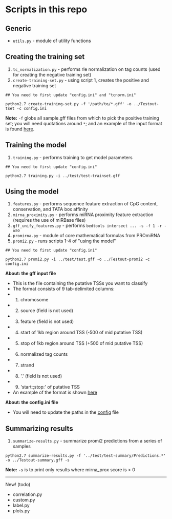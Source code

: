 # Scripts in this repo

## Generic
- `utils.py` - module of utility functions

## Creating the training set
1. `tc_normalization.py` - performs rle normalization on tag counts (used for creating the negative training set)
2. `create-training-set.py` - using script 1, creates the positive and negative training set

```
## You need to first update "config.ini" and "tcnorm.ini"

python2.7 create-training-set.py -f '/path/to/*.gff' -o ../Testout-tset -c config.ini
```
**Note:** `-f` globs all sample.gff files from which to pick the positive training set; you will need quotations around `*`; and an example of the input format is found [here](../test/test.gff).

## Training the model
1. `training.py` - performs training to get model parameters

```
## You need to first update "config.ini"

python2.7 training.py -i ../test/test-trainset.gff
```

## Using the model
1. `features.py` - performs sequence feature extraction of CpG content, conservation, and TATA box affinity
2. `mirna_proximity.py` - performs miRNA proximity feature extraction (requires the use of miRBase files)
3. `gff_unify_features.py` - performs `bedtools intersect ... -s -f 1 -r -wao`
4. `promirna.py` - module of core mathematical formulas from PROmiRNA
5. `promi2.py` - runs scripts 1-4 of "using the model"

```
## You need to first update "config.ini"

python2.7 promi2.py -i ../test/test.gff -o ../Testout-promi2 -c config.ini
```

**About: the gff input file**
- This is the file containing the putative TSSs you want to classify
- The format consists of 9 tab-delimited columns:
 - 1. chromosome
 - 2. source (field is not used)
 - 3. feature (field is not used)
 - 4. start of 1kb region around TSS (-500 of mid putative TSS)
 - 5. stop of 1kb region around TSS (+500 of mid putative TSS)
 - 6. normalized tag counts
 - 7. strand
 - 8. '.' (field is not used)
 - 9. 'start:<start>;stop:<stop>' of putative TSS
- An example of the format is shown [here](../test/test.gff)

**About: the config.ini file**
- You will need to update the paths in the [config](config.ini) file

## Summarizing results
1. `summarize-results.py` - summarize promi2 predictions from a series of samples

```
python2.7 summarize-results.py -f '../test/test-summary/Predictions.*' -o ../Testout-summary.gff -s
```
**Note:** `-s` is to print only results where mirna_prox score is > 0

* * *
New! (todo)

- correlation.py
- custom.py
- label.py
- plots.py
